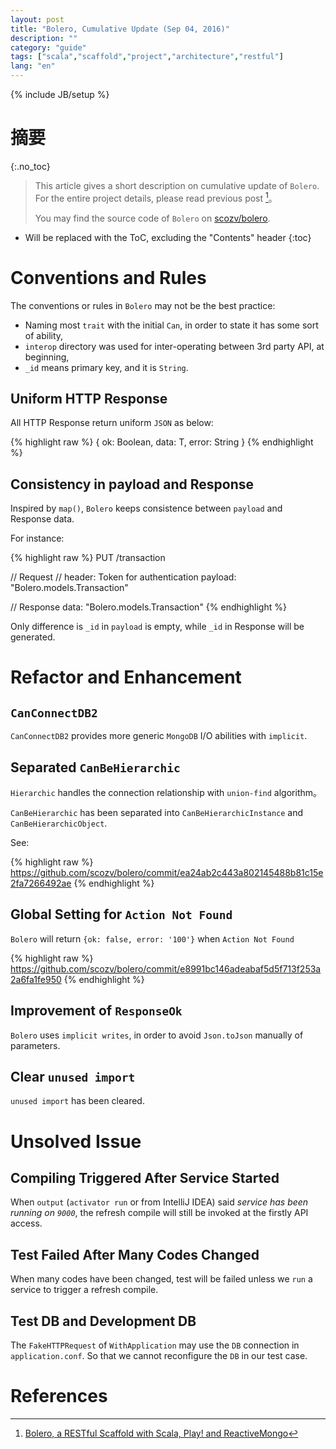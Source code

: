 ```yaml
---
layout: post
title: "Bolero, Cumulative Update (Sep 04, 2016)"
description: ""
category: "guide"
tags: ["scala","scaffold","project","architecture","restful"]
lang: "en"
---
```

{% include JB/setup %}

# 摘要
{:.no_toc}

> This article gives a short description on cumulative update of `Bolero`.
> For the entire project details, please read previous post [^blog_bolero]。
>
>
> You may find the source code of `Bolero` on [scozv/bolero](https://github.com/scozv/bolero).

<!--more-->

* Will be replaced with the ToC, excluding the "Contents" header
{:toc}

# Conventions and Rules

The conventions or rules in `Bolero` may not be the best practice:

* Naming most `trait` with the initial `Can`, in order to state it has some sort of ability,
* `interop` directory was used for inter-operating between 3rd party API, at beginning,
* `_id` means primary key, and it is `String`.

## Uniform HTTP Response

All HTTP Response return uniform `JSON` as below:

{% highlight raw %}
{
  ok: Boolean,
  data: T,
  error: String
}
{% endhighlight %}

## Consistency in payload and Response

Inspired by `map()`, `Bolero` keeps consistence between `payload`
and Response data.

For instance:

{% highlight raw %}
PUT /transaction

// Request
// header: Token for authentication
payload: "Bolero.models.Transaction"

// Response
data: "Bolero.models.Transaction"
{% endhighlight %}

Only difference is `_id` in `payload` is empty, while `_id` in Response
will be generated.

# Refactor and Enhancement

## `CanConnectDB2`

`CanConnectDB2` provides more generic `MongoDB` I/O abilities with `implicit`.

## Separated `CanBeHierarchic`

`Hierarchic` handles the connection relationship with `union-find` algorithm。

`CanBeHierarchic` has been separated into `CanBeHierarchicInstance` and `CanBeHierarchicObject`.

See:

{% highlight raw %}
https://github.com/scozv/bolero/commit/ea24ab2c443a802145488b81c15e2fa7266492ae
{% endhighlight %}

## Global Setting for `Action Not Found`

`Bolero` will return `{ok: false, error: '100'}`
when `Action Not Found`

{% highlight raw %}
https://github.com/scozv/bolero/commit/e8991bc146adeabaf5d5f713f253a2a6fa1fe950
{% endhighlight %}

## Improvement of `ResponseOk`

`Bolero` uses `implicit writes`, in order to avoid
`Json.toJson` manually of parameters.

## Clear `unused import`

`unused import` has been cleared.

# Unsolved Issue

## Compiling Triggered After Service Started

When `output` (`activator run` or from IntelliJ IDEA) said _service has been running on `9000`_,
the refresh compile will still be invoked at the firstly API access.

## Test Failed After Many Codes Changed

When many codes have been changed, test will be failed
unless we `run` a service to trigger a refresh compile.

## Test DB and Development DB

The `FakeHTTPRequest` of `WithApplication` may use the `DB` connection in `application.conf`.
So that we cannot reconfigure the `DB` in our test case.

# References

[^blog_bolero]: [Bolero, a RESTful Scaffold with Scala, Play! and ReactiveMongo](https://scozv.github.io/blog/guide/2016/07/27/bolero-a-restful-scaffold-with-scala)
